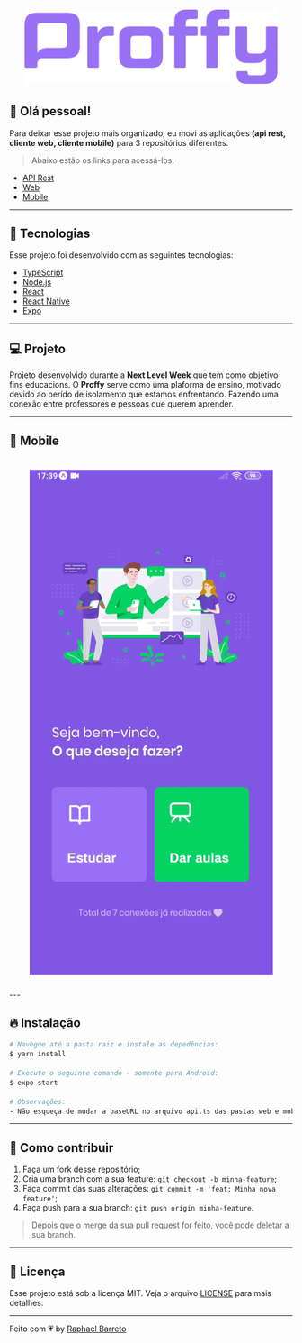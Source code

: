 <h1 align="center">
  <img alt="Proffy" title="#delicinha" src="https://raw.githubusercontent.com/raphabarreto/proffy/master/.github/proffy.png" width="450px" />
</h1>


## 🤝 Olá pessoal!

Para deixar esse projeto mais organizado, eu movi as aplicações **(api rest, cliente web, cliente mobile)** para 3 repositórios diferentes.

>Abaixo estão os links para acessá-los:

- [API Rest](https://github.com/raphabarreto/proffy-server)
- [Web](https://github.com/raphabarreto/proffy-web)
- [Mobile](https://github.com/raphabarreto/proffy-mobile)

---

## 🚀 Tecnologias

Esse projeto foi desenvolvido com as seguintes tecnologias:

- [TypeScript](https://www.typescriptlang.org/)
- [Node.js](https://nodejs.org/en/)
- [React](https://reactjs.org)
- [React Native](https://facebook.github.io/react-native/)
- [Expo](https://expo.io/)
---

## 💻 Projeto
Projeto desenvolvido durante a <strong>Next Level Week</strong> que tem como objetivo fins educacions.
O <strong>Proffy</strong> serve como uma plaforma de ensino, motivado devido ao perído de isolamento que estamos enfrentando. Fazendo uma conexão entre professores e pessoas que querem aprender.

---

## 📱 Mobile
<h1 align="center">
    <img alt="Proffy Mobile" title="#delicinha" src="https://raw.githubusercontent.com/raphabarreto/proffy/master/.github/proffy-mobile.gif" />
</h1>
---

## 🔥 Instalação

```bash
# Navegue até a pasta raiz e instale as depedências:
$ yarn install

# Execute o seguinte comando - somente para Android:
$ expo start

# Observações:
- Não esqueça de mudar a baseURL no arquivo api.ts das pastas web e mobile para o ip da sua máquina caso queira testar o aplicativo mobile no seu dispositivo físico.
```
---

## 🤔 Como contribuir

1. Faça um fork desse repositório;
2. Cria uma branch com a sua feature: `git checkout -b minha-feature`;
3. Faça commit das suas alterações: `git commit -m 'feat: Minha nova feature'`;
4. Faça push para a sua branch: `git push origin minha-feature`.

>Depois que o merge da sua pull request for feito, você pode deletar a sua branch.
---

## 🧾 Licença

Esse projeto está sob a licença MIT. Veja o arquivo [LICENSE](LICENSE.md) para mais detalhes.

---

Feito com 💗 by [Raphael Barreto](https://bit.ly/contato-linkedin)
